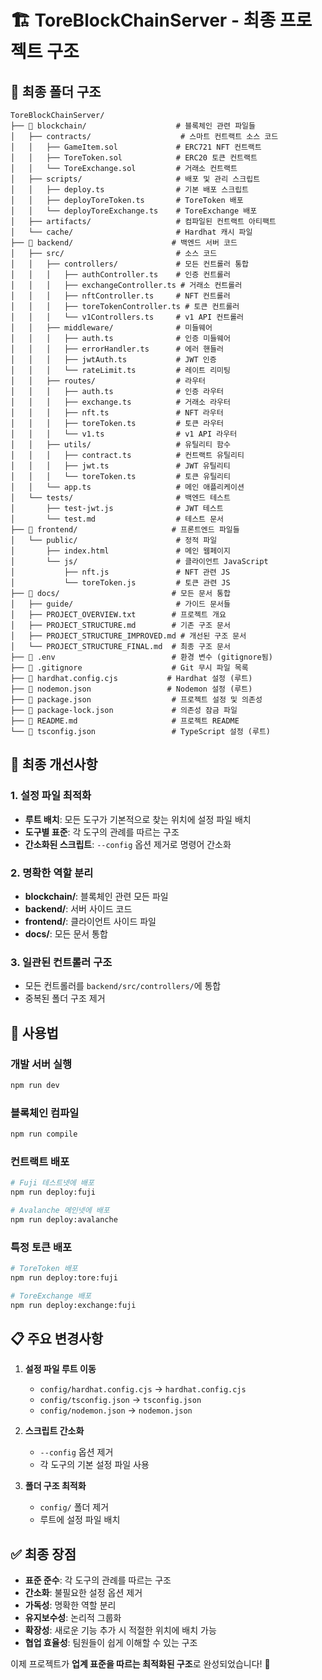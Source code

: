 # 🏗️ ToreBlockChainServer - 최종 프로젝트 구조

## 📁 최종 폴더 구조

```
ToreBlockChainServer/
├── 📁 blockchain/                    # 블록체인 관련 파일들
│   ├── contracts/                    # 스마트 컨트랙트 소스 코드
│   │   ├── GameItem.sol             # ERC721 NFT 컨트랙트
│   │   ├── ToreToken.sol            # ERC20 토큰 컨트랙트
│   │   └── ToreExchange.sol         # 거래소 컨트랙트
│   ├── scripts/                     # 배포 및 관리 스크립트
│   │   ├── deploy.ts                # 기본 배포 스크립트
│   │   ├── deployToreToken.ts       # ToreToken 배포
│   │   └── deployToreExchange.ts    # ToreExchange 배포
│   ├── artifacts/                   # 컴파일된 컨트랙트 아티팩트
│   └── cache/                       # Hardhat 캐시 파일
├── 📁 backend/                      # 백엔드 서버 코드
│   ├── src/                         # 소스 코드
│   │   ├── controllers/             # 모든 컨트롤러 통합
│   │   │   ├── authController.ts    # 인증 컨트롤러
│   │   │   ├── exchangeController.ts # 거래소 컨트롤러
│   │   │   ├── nftController.ts     # NFT 컨트롤러
│   │   │   ├── toreTokenController.ts # 토큰 컨트롤러
│   │   │   └── v1Controllers.ts     # v1 API 컨트롤러
│   │   ├── middleware/              # 미들웨어
│   │   │   ├── auth.ts              # 인증 미들웨어
│   │   │   ├── errorHandler.ts      # 에러 핸들러
│   │   │   ├── jwtAuth.ts           # JWT 인증
│   │   │   └── rateLimit.ts         # 레이트 리미팅
│   │   ├── routes/                  # 라우터
│   │   │   ├── auth.ts              # 인증 라우터
│   │   │   ├── exchange.ts          # 거래소 라우터
│   │   │   ├── nft.ts               # NFT 라우터
│   │   │   ├── toreToken.ts         # 토큰 라우터
│   │   │   └── v1.ts                # v1 API 라우터
│   │   ├── utils/                   # 유틸리티 함수
│   │   │   ├── contract.ts          # 컨트랙트 유틸리티
│   │   │   ├── jwt.ts               # JWT 유틸리티
│   │   │   └── toreToken.ts         # 토큰 유틸리티
│   │   └── app.ts                   # 메인 애플리케이션
│   └── tests/                       # 백엔드 테스트
│       ├── test-jwt.js              # JWT 테스트
│       └── test.md                  # 테스트 문서
├── 📁 frontend/                     # 프론트엔드 파일들
│   └── public/                      # 정적 파일
│       ├── index.html               # 메인 웹페이지
│       └── js/                      # 클라이언트 JavaScript
│           ├── nft.js               # NFT 관련 JS
│           └── toreToken.js         # 토큰 관련 JS
├── 📁 docs/                         # 모든 문서 통합
│   ├── guide/                       # 가이드 문서들
│   ├── PROJECT_OVERVIEW.txt        # 프로젝트 개요
│   ├── PROJECT_STRUCTURE.md        # 기존 구조 문서
│   ├── PROJECT_STRUCTURE_IMPROVED.md # 개선된 구조 문서
│   └── PROJECT_STRUCTURE_FINAL.md  # 최종 구조 문서
├── 📄 .env                          # 환경 변수 (gitignore됨)
├── 📄 .gitignore                    # Git 무시 파일 목록
├── 📄 hardhat.config.cjs           # Hardhat 설정 (루트)
├── 📄 nodemon.json                 # Nodemon 설정 (루트)
├── 📄 package.json                  # 프로젝트 설정 및 의존성
├── 📄 package-lock.json             # 의존성 잠금 파일
├── 📄 README.md                     # 프로젝트 README
└── 📄 tsconfig.json                 # TypeScript 설정 (루트)
```

## 🎯 최종 개선사항

### 1. **설정 파일 최적화**
- **루트 배치**: 모든 도구가 기본적으로 찾는 위치에 설정 파일 배치
- **도구별 표준**: 각 도구의 관례를 따르는 구조
- **간소화된 스크립트**: `--config` 옵션 제거로 명령어 간소화

### 2. **명확한 역할 분리**
- **blockchain/**: 블록체인 관련 모든 파일
- **backend/**: 서버 사이드 코드
- **frontend/**: 클라이언트 사이드 파일
- **docs/**: 모든 문서 통합

### 3. **일관된 컨트롤러 구조**
- 모든 컨트롤러를 `backend/src/controllers/`에 통합
- 중복된 폴더 구조 제거

## 🚀 사용법

### 개발 서버 실행
```bash
npm run dev
```

### 블록체인 컴파일
```bash
npm run compile
```

### 컨트랙트 배포
```bash
# Fuji 테스트넷에 배포
npm run deploy:fuji

# Avalanche 메인넷에 배포
npm run deploy:avalanche
```

### 특정 토큰 배포
```bash
# ToreToken 배포
npm run deploy:tore:fuji

# ToreExchange 배포
npm run deploy:exchange:fuji
```

## 📋 주요 변경사항

1. **설정 파일 루트 이동**
   - `config/hardhat.config.cjs` → `hardhat.config.cjs`
   - `config/tsconfig.json` → `tsconfig.json`
   - `config/nodemon.json` → `nodemon.json`

2. **스크립트 간소화**
   - `--config` 옵션 제거
   - 각 도구의 기본 설정 파일 사용

3. **폴더 구조 최적화**
   - `config/` 폴더 제거
   - 루트에 설정 파일 배치

## ✅ 최종 장점

- **표준 준수**: 각 도구의 관례를 따르는 구조
- **간소화**: 불필요한 설정 옵션 제거
- **가독성**: 명확한 역할 분리
- **유지보수성**: 논리적 그룹화
- **확장성**: 새로운 기능 추가 시 적절한 위치에 배치 가능
- **협업 효율성**: 팀원들이 쉽게 이해할 수 있는 구조

이제 프로젝트가 **업계 표준을 따르는 최적화된 구조**로 완성되었습니다! 🎉
